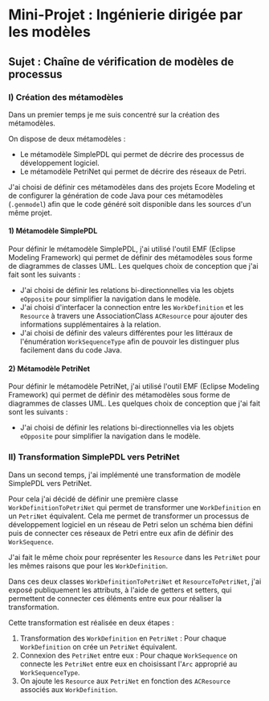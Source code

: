 # Mini-Projet : Ingénierie dirigée par les modèles
## Sujet : Chaîne de vérification de modèles de processus

### I) Création des métamodèles

Dans un premier temps je me suis concentré sur la création des métamodèles.

On dispose de deux métamodèles :
- Le métamodèle SimplePDL qui permet de décrire des processus de développement logiciel.
- Le métamodèle PetriNet qui permet de décrire des réseaux de Petri.

J'ai choisi de définir ces métamodèles dans des projets Ecore Modeling et de configurer la génération de code Java pour ces métamodèles (`.genmodel`) afin que le code généré soit disponible dans les sources d'un même projet.

#### 1) Métamodèle SimplePDL

Pour définir le métamodèle SimplePDL, j'ai utilisé l'outil EMF (Eclipse Modeling Framework) qui permet de définir des métamodèles sous forme de diagrammes de classes UML. Les quelques choix de conception que j'ai fait sont les suivants :
- J'ai choisi de définir les relations bi-directionnelles via les objets `eOpposite` pour simplifier la navigation dans le modèle.
- J'ai choisi d'interfacer la connection entre les `WorkDefinition` et les `Resource` à travers une AssociationClass `ACResource` pour ajouter des informations supplémentaires à la relation.
- J'ai choisi de définir des valeurs différentes pour les littéraux de l'énumération `WorkSequenceType` afin de pouvoir les distinguer plus facilement dans du code Java.

#### 2) Métamodèle PetriNet

Pour définir le métamodèle PetriNet, j'ai utilisé l'outil EMF (Eclipse Modeling Framework) qui permet de définir des métamodèles sous forme de diagrammes de classes UML. Les quelques choix de conception que j'ai fait sont les suivants :
- J'ai choisi de définir les relations bi-directionnelles via les objets `eOpposite` pour simplifier la navigation dans le modèle.

### II) Transformation SimplePDL vers PetriNet

Dans un second temps, j'ai implémenté une transformation de modèle SimplePDL vers PetriNet.

Pour cela j'ai décidé de définir une première classe `WorkDefinitionToPetriNet` qui permet de transformer une `WorkDefinition` en un `PetriNet` équivalent. Cela me permet de transformer un processus de développement logiciel en un réseau de Petri selon un schéma bien défini puis de connecter ces réseaux de Petri entre eux afin de définir des `WorkSequence`.

J'ai fait le même choix pour représenter les `Resource` dans les `PetriNet` pour les mêmes raisons que pour les `WorkDefinition`.

Dans ces deux classes `WorkDefinitionToPetriNet` et `ResourceToPetriNet`, j'ai exposé publiquement les attributs, à l'aide de getters et setters, qui permettent de connecter ces éléments entre eux pour réaliser la transformation.

Cette transformation est réalisée en deux étapes :
1) Transformation des `WorkDefinition` en `PetriNet` : Pour chaque `WorkDefinition` on crée un `PetriNet` équivalent.
2) Connexion des `PetriNet` entre eux : Pour chaque `WorkSequence` on connecte les `PetriNet` entre eux en choisissant l'`Arc` approprié au `WorkSequenceType`.
3) On ajoute les `Resource` aux `PetriNet` en fonction des `ACResource` associés aux `WorkDefinition`.